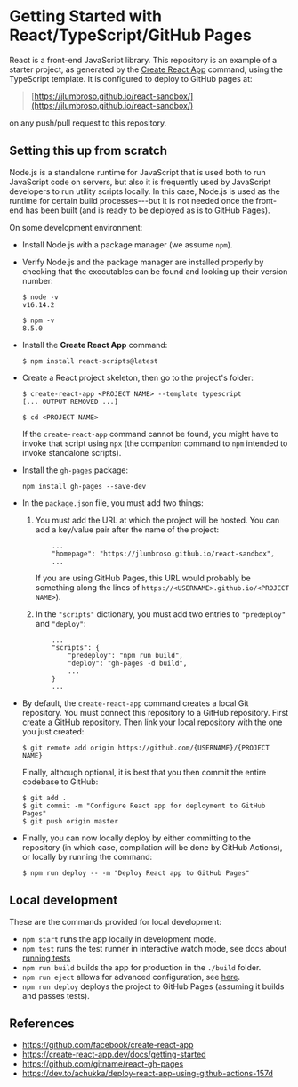 # Getting Started with React/TypeScript/GitHub Pages

React is a front-end JavaScript library. This repository is an example of a
starter project, as generated by the
[Create React App](https://github.com/facebook/create-react-app) command,
using the TypeScript template. It is configured to deploy to GitHub pages
at:

> [https://jlumbroso.github.io/react-sandbox/](https://jlumbroso.github.io/react-sandbox/)

on any push/pull request to this repository.

## Setting this up from scratch

Node.js is a standalone runtime for JavaScript that is used both to run
JavaScript code on servers, but also it is frequently used by JavaScript
developers to run utility scripts locally. In this case, Node.js is used
as the runtime for certain build processes---but it is not needed once the
front-end has been built (and is ready to be deployed as is to GitHub Pages).

On some development environment:

- Install Node.js with a package manager (we assume `npm`).

- Verify Node.js and the package manager are installed properly by
  checking that the executables can be found and looking up their version
  number:

  ```
  $ node -v
  v16.14.2

  $ npm -v
  8.5.0
  ```

- Install the **Create React App** command:

  ```
  $ npm install react-scripts@latest
  ```

- Create a React project skeleton, then go to the project's folder:

  ```
  $ create-react-app <PROJECT NAME> --template typescript
  [... OUTPUT REMOVED ...]

  $ cd <PROJECT NAME>
  ```

  If the `create-react-app` command cannot be found, you might have
  to invoke that script using `npx` (the companion command to `npm`
  intended to invoke standalone scripts).

- Install the `gh-pages` package:

  ```
  npm install gh-pages --save-dev
  ```

- In the `package.json` file, you must add two things:

  1. You must add the URL at which the project will be hosted.
     You can add a key/value pair after the name of the project:

     ```
         ...
         "homepage": "https://jlumbroso.github.io/react-sandbox",
         ...
     ```

     If you are using GitHub Pages, this URL would probably be something
     along the lines of `https://<USERNAME>.github.io/<PROJECT NAME>`).

  2. In the `"scripts"` dictionary, you must add two entries to
     `"predeploy"` and `"deploy"`:

     ```
         ...
         "scripts": {
             "predeploy": "npm run build",
             "deploy": "gh-pages -d build",
             ...
         }
         ...
     ```

- By default, the `create-react-app` command creates a local Git
  repository. You must connect this repository to a GitHub repository.
  First [create a GitHub repository](https://github.com/new).
  Then link your local repository with the one you just created:

  ```
  $ git remote add origin https://github.com/{USERNAME}/{PROJECT NAME}
  ```

  Finally, although optional, it is best that you then commit the
  entire codebase to GitHub:

  ```
  $ git add .
  $ git commit -m "Configure React app for deployment to GitHub Pages"
  $ git push origin master
  ```

- Finally, you can now locally deploy by either committing to the
  repository (in which case, compilation will be done by GitHub
  Actions), or locally by running the command:
  ```
  $ npm run deploy -- -m "Deploy React app to GitHub Pages"
  ```

## Local development

These are the commands provided for local development:

- `npm start` runs the app locally in development mode.
- `npm test` runs the test runner in interactive watch mode, see
  docs about [running tests](https://facebook.github.io/create-react-app/docs/running-tests)
- `npm run build` builds the app for production in the `./build` folder.
- `npm run eject` allows for advanced configuration, see
  [here](https://create-react-app.dev/docs/available-scripts#npm-run-eject).
- `npm run deploy` deploys the project to GitHub Pages (assuming it builds and passes tests).

## References

- https://github.com/facebook/create-react-app
- https://create-react-app.dev/docs/getting-started
- https://github.com/gitname/react-gh-pages
- https://dev.to/achukka/deploy-react-app-using-github-actions-157d
